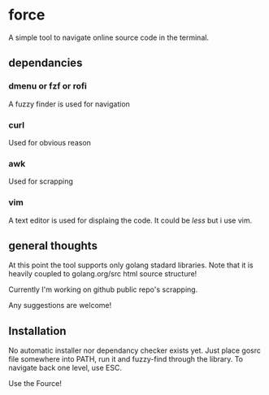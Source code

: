 # force

A simple tool to navigate online source code in the terminal.

## dependancies

### dmenu or fzf or rofi
A fuzzy finder is used for navigation

### curl
Used for obvious reason

### awk
Used for scrapping

### vim
A text editor is used for displaing the code. 
It could be _less_ but i use vim.

## general thoughts

At this point the tool supports only golang stadard libraries.
Note that it is heavily coupled to golang.org/src html source structure!

Currently I'm working on github public repo's scrapping.

Any suggestions are welcome!

## Installation

No automatic installer nor dependancy checker exists yet.
Just place gosrc file somewhere into PATH, run it and fuzzy-find through the
library. To navigate back one level, use ESC.

Use the Fource!
